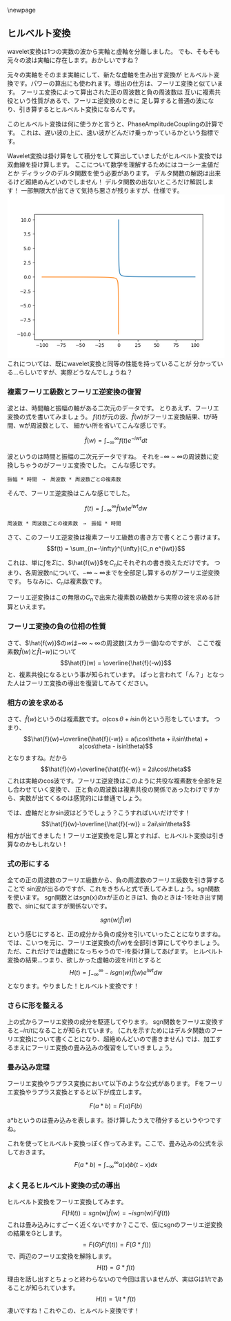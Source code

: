 \newpage
## ヒルベルト変換

wavelet変換は1つの実数の波から実軸と虚軸を分離しました。
でも、そもそも元々の波は実軸に存在します。おかしいですね？

元々の実軸をそのまま実軸にして、新たな虚軸を生み出す変換が
ヒルベルト変換です。パワーの算出にも使われます。導出の仕方は、フーリエ変換と似ています。
フーリエ変換によって算出された正の周波数と負の周波数は
互いに複素共役という性質があるで、フーリエ逆変換のときに
足し算すると普通の波になり、引き算するとヒルベルト変換になるんです。

このヒルベルト変換は何に使うかと言うと、PhaseAmplitudeCouplingの計算です。
これは、遅い波の上に、速い波がどんだけ乗っかっているかという指標です。

Wavelet変換は掛け算をして積分をして算出していましたがヒルベルト変換では双曲線を掛け算します。
ここについて数学を理解するためにはコーシー主値だとか
ディラックのデルタ関数を使う必要があります。
デルタ関数の解説は出来るけど超絶めんどいのでしません！
デルタ関数の出ないところだけ解説します！
一部無限大が出てきて気持ち悪さが残りますが、仕様です。
![双曲線](./img/soukyoku.png)
これについては、既にwavelet変換と同等の性能を持っていることが
分かっている…らしいですが、実際どうなんでしょうね？

### 複素フーリエ級数とフーリエ逆変換の復習
波とは、時間軸と振幅の軸がある二次元のデータです。
とりあえず、フーリエ変換の式を書いてみましょう。
$f(t)$が元の波、$\hat{f}(w)$がフーリエ変換結果、tが時間、wが周波数として、
細かい所を省いてこんな感じです。

$$\hat{f}(w) = \int_{-\infty}^\infty f(t)e^{-iwt}dt$$

波というのは時間と振幅の二次元データですね。
それを$-\infty$ ~ $\infty$の周波数に変換しちゃうのがフーリエ変換でした。
こんな感じです。

```
振幅 * 時間　→　周波数 * 周波数ごとの複素数
```
そんで、フーリエ逆変換はこんな感じでした。

$$f(t) = \int_{-\infty}^\infty \hat{f}(w)e^{iwt}dw$$


```
周波数 * 周波数ごとの複素数　→　振幅 * 時間
```

さて、このフーリエ逆変換は複素フーリエ級数の書き方で書くとこう書けます。
$$f(t) = \sum_{n=-\infty}^{\infty}{C_n e^{iwt}}$$

これは、単に$\int$を$\Sigma$に、$\hat{f(w)}$を$C_n$にそれぞれの書き換えただけです。
つまり、各周波数nについて、$-\infty$ ~ $\infty$までを全部足し算するのがフーリエ逆変換です。
ちなみに、$C_n$は複素数です。

フーリエ逆変換はこの無限の$C_n$で出来た複素数の級数から実際の波を求める計算といえます。

### フーリエ変換の負の位相の性質
さて、$\hat{f(w)}$の$w$は$-\infty$ ~ $\infty$の周波数(スカラー値)なのですが、
ここで複素数$\hat{f}(w)$と$\hat{f}(-w)$について
$$\hat{f}(w) = \overline{\hat{f}(-w)}$$
と、複素共役になるという事が知られています。
ぱっと言われて「ん？」となった人はフーリエ変換の導出を復習してみてください。

### 相方の波を求める
さて、$\hat{f}(w)$というのは複素数です。$a(\cos\theta + i\sin\theta)$という形をしています。
つまり、
$$\hat{f}(w)+\overline{\hat{f}(-w)} = a(\cos\theta + i\sin\theta) + a(cos\theta - isin\theta)$$
となりますね。だから
$$\hat{f}(w)+\overline{\hat{f}(-w)} = 2a\cos\theta$$
これは実軸のcos波です。フーリエ逆変換はこのように共役な複素数を全部を足し合わせていく変換で、
正と負の周波数は複素共役の関係であったわけですから、実数が出てくるのは感覚的には普通でしょう。

では、虚軸だとかsin波はどうでしょう？こうすればいいだけです！
$$\hat{f}(w)-\overline{\hat{f}(-w)} = 2ai\sin\theta$$
相方が出てきました！フーリエ逆変換を足し算とすれば、ヒルベルト変換は引き算なのかもしれない！

### 式の形にする
全ての正の周波数のフーリエ級数から、負の周波数のフーリエ級数を引き算することで
sin波が出るのですが、これをきちんと式で表してみましょう。sgn関数を使います。
sgn関数とはsgn(x)のxが正のときは1、負のときは-1を吐き出す関数で、sinに似てますが関係ないです。

$$sgn(w)\hat{f}(w)$$

という感じにすると、正の成分から負の成分を引いていったことになりますね。
では、こいつを元に、フーリエ逆変換の$\hat{f}(w)$を全部引き算にしてやりましょう。
ただ、これだけでは虚数になっちゃうので-iを掛け算してあげます。
ヒルベルト変換の結果…つまり、欲しかった虚軸の波を$H(t)$とすると
$$H(t) = \int_{-\infty}^{\infty} -isgn(w)\hat{f}(w)e^{iwt}dw$$
となります。やりました！ヒルベルト変換です！

### さらに形を整える
上の式からフーリエ変換の成分を駆逐してやります。
sgn関数をフーリエ変換すると$-i\pi/t$になることが知られています。
(これを示すためにはデルタ関数のフーリエ変換について書くことになり、超絶めんどいので書きません)
では、加工するまえにフーリエ変換の畳み込みの復習をしていきましょう。

### 畳み込み定理
フーリエ変換やラプラス変換において以下のような公式があります。
Fをフーリエ変換やラプラス変換とすると以下が成立します。

$$F(a * b) = F(a)F(b)$$

a*bというのは畳み込みを表します。掛け算したうえで積分するというやつですね。

これを使ってヒルベルト変換っぽく作ってみます。ここで、畳み込みの公式を示しておきます。
$$F(a*b)=\int_{-\infty}^{\infty}a(x)b(t-x)dx$$

### よく見るヒルベルト変換の式の導出
ヒルベルト変換をフーリエ変換してみます。
$$F(H(t)) = sgn(w)\hat{f}(w) =-isgn(w)F(f(t))$$
これは畳み込みにすごーく近くないですか？ここで、仮にsgnのフーリエ逆変換の結果をGとします。
$$=F(G)F(f(t)) = F(G*f())$$
で、両辺のフーリエ変換を解除します。
$$H(t) = G*f(t)$$
理由を話し出すとちょっと終わらないので今回は言いませんが、実はGは1/tであることが知られています。
$$H(t) = 1/t*f(t)$$
凄いですね！これやこの、ヒルベルト変換です！
